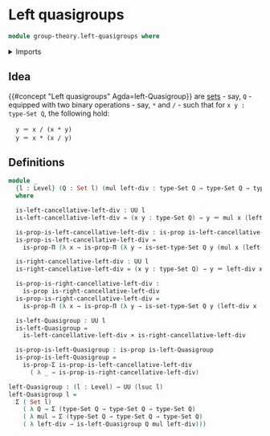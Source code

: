 # Left quasigroups

```agda
module group-theory.left-quasigroups where
```

<details><summary>Imports</summary>

```agda
open import foundation.dependent-pair-types
open import foundation.identity-types
open import foundation.propositions
open import foundation.universe-levels

open import foundation-core.cartesian-product-types
open import foundation-core.sets
```

</details>

## Idea

{{#concept "Left quasigroups" Agda=left-Quasigroup}} are
[sets](foundation-core.sets.md) - say, `Q` - equipped with two binary
operations - say, `*` and `/` - such that for `x y : type-Set Q`, the following
hold:

```text
  y ＝ x / (x * y)
  y ＝ x * (x / y)
```

## Definitions

```agda
module _
  {l : Level} (Q : Set l) (mul left-div : type-Set Q → type-Set Q → type-Set Q)
  where

  is-left-cancellative-left-div : UU l
  is-left-cancellative-left-div = (x y : type-Set Q) → y ＝ mul x (left-div x y)

  is-prop-is-left-cancellative-left-div : is-prop is-left-cancellative-left-div
  is-prop-is-left-cancellative-left-div =
    is-prop-Π (λ x → is-prop-Π (λ y → is-set-type-Set Q y (mul x (left-div x y))))

  is-right-cancellative-left-div : UU l
  is-right-cancellative-left-div = (x y : type-Set Q) → y ＝ left-div x (mul x y)

  is-prop-is-right-cancellative-left-div :
    is-prop is-right-cancellative-left-div
  is-prop-is-right-cancellative-left-div =
    is-prop-Π (λ x → is-prop-Π (λ y → is-set-type-Set Q y (left-div x (mul x y))))

  is-left-Quasigroup : UU l
  is-left-Quasigroup =
    is-left-cancellative-left-div × is-right-cancellative-left-div

  is-prop-is-left-Quasigroup : is-prop is-left-Quasigroup
  is-prop-is-left-Quasigroup =
    is-prop-Σ is-prop-is-left-cancellative-left-div
      ( λ _ → is-prop-is-right-cancellative-left-div)

left-Quasigroup : (l : Level) → UU (lsuc l)
left-Quasigroup l =
  Σ ( Set l)
    ( λ Q → Σ (type-Set Q → type-Set Q → type-Set Q)
    ( λ mul → Σ (type-Set Q → type-Set Q → type-Set Q)
    ( λ left-div → is-left-Quasigroup Q mul left-div)))
```
